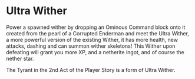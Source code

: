 # Ultra Wither

Power a spawned wither by dropping an Ominous Command block onto it created from the pearl of a Corrupted Enderman and meet the Ultra Wither, a more powerful version of the existing Wither, it has more health, new attacks, dashing and can summon wither skeletons! This Wither upon defeating will grant you more XP, and a netherite ingot, and of course the nether star.

The Tyrant in the 2nd Act of the Player Story is a form of Ultra Wither.
